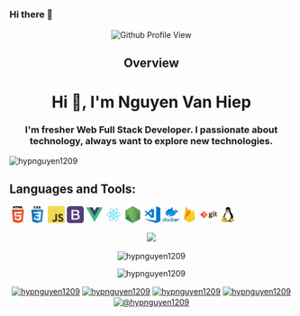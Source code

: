 ### Hi there 👋
<p align="center">
 <img width="100px" src="https://res.cloudinary.com/anuraghazra/image/upload/v1594908242/logo_ccswme.svg" align="center" alt="Github Profile View" />
 <h2 align="center">Overview</h2>
</p>
<h1 align="center">Hi 👋, I'm Nguyen Van Hiep</h1>
<h3 align="center">I'm fresher Web Full Stack Developer. I passionate about technology, always want to explore new technologies.</h3>
<p align="left"><img src="https://komarev.com/ghpvc/?username=hypnguyen1209" alt="hypnguyen1209" />
<h2 align="left">Languages and Tools:</h2>
<p align="left">
 <code><img height="30" src="https://raw.githubusercontent.com/github/explore/80688e429a7d4ef2fca1e82350fe8e3517d3494d/topics/html/html.png"></code>
<code><img height="30" src="https://raw.githubusercontent.com/github/explore/80688e429a7d4ef2fca1e82350fe8e3517d3494d/topics/css/css.png"></code>
<code><img height="30" src="https://raw.githubusercontent.com/github/explore/80688e429a7d4ef2fca1e82350fe8e3517d3494d/topics/javascript/javascript.png"></code>
<code><img height="30" src="https://raw.githubusercontent.com/github/explore/80688e429a7d4ef2fca1e82350fe8e3517d3494d/topics/bootstrap/bootstrap.png"></code>
 <code><img height="30" src="https://raw.githubusercontent.com/github/explore/80688e429a7d4ef2fca1e82350fe8e3517d3494d/topics/vue/vue.png"></code>
<code><img height="30" src="https://raw.githubusercontent.com/github/explore/80688e429a7d4ef2fca1e82350fe8e3517d3494d/topics/react/react.png"></code>
<code><img height="30" src="https://raw.githubusercontent.com/github/explore/80688e429a7d4ef2fca1e82350fe8e3517d3494d/topics/nodejs/nodejs.png"></code>
<code><img height="30" src="https://raw.githubusercontent.com/github/explore/80688e429a7d4ef2fca1e82350fe8e3517d3494d/topics/visual-studio-code/visual-studio-code.png"></code>
 <code><img height="30" src="https://raw.githubusercontent.com/github/explore/80688e429a7d4ef2fca1e82350fe8e3517d3494d/topics/docker/docker.png"></code>
 <code><img height="30" src="https://raw.githubusercontent.com/github/explore/80688e429a7d4ef2fca1e82350fe8e3517d3494d/topics/firebase/firebase.png"></code>
 <code><img height="30" src="https://raw.githubusercontent.com/github/explore/80688e429a7d4ef2fca1e82350fe8e3517d3494d/topics/git/git.png"></code>
 <code><img height="30" src="https://raw.githubusercontent.com/github/explore/80688e429a7d4ef2fca1e82350fe8e3517d3494d/topics/linux/linux.png"></code>
 <p align="center"><img src="https://thumbs.gfycat.com/CookedUnhappyHind-size_restricted.gif"></p>
 </p> </p>

<p align="left"></p><p align="center"> <img src="https://github-readme-stats.vercel.app/api?username=hypnguyen1209&show_icons=true&theme=dracula&count_private=true" alt="hypnguyen1209" /> </p>
<p align="center"> <img src="https://github-readme-stats.vercel.app/api/top-langs/?username=hypnguyen1209&layout=compact&theme=dracula" alt="hypnguyen1209" /> </p>

<p align="center">
<a href="https://dev.to/hypnguyen1209" target="blank"><img align="center" src="https://cdn.jsdelivr.net/npm/simple-icons@3.0.1/icons/dev-dot-to.svg" alt="hypnguyen1209" height="20" width="20" /></a>
<a href="https://linkedin.com/in/hypnguyen1209" target="blank"><img align="center" src="https://cdn.jsdelivr.net/npm/simple-icons@3.0.1/icons/linkedin.svg" alt="hypnguyen1209" height="20" width="20" /></a>
<a href="https://codesandbox.com/hypnguyen1209" target="blank"><img align="center" src="https://cdn.jsdelivr.net/npm/simple-icons@3.0.1/icons/codesandbox.svg" alt="hypnguyen1209" height="20" width="20" /></a>
<a href="https://fb.com/hypnguyen1209" target="blank"><img align="center" src="https://cdn.jsdelivr.net/npm/simple-icons@3.0.1/icons/facebook.svg" alt="hypnguyen1209" height="20" width="20" /></a>
<a href="https://medium.com/@hypnguyen1209" target="blank"><img align="center" src="https://cdn.jsdelivr.net/npm/simple-icons@3.0.1/icons/medium.svg" alt="@hypnguyen1209" height="20" width="20" /></a>
</p>

